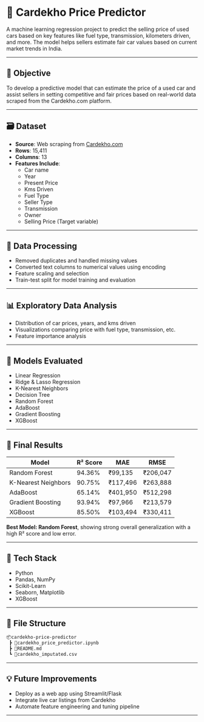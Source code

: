 # 🚗 Cardekho Price Predictor

A machine learning regression project to predict the selling price of used cars based on key features like fuel type, transmission, kilometers driven, and more. The model helps sellers estimate fair car values based on current market trends in India.

---

## 🚀 Objective

To develop a predictive model that can estimate the price of a used car and assist sellers in setting competitive and fair prices based on real-world data scraped from the Cardekho.com platform.

---

## 🗃️ Dataset

- **Source**: Web scraping from [Cardekho.com](https://www.cardekho.com/)
- **Rows**: 15,411  
- **Columns**: 13  
- **Features Include**:
  - Car name
  - Year
  - Present Price
  - Kms Driven
  - Fuel Type
  - Seller Type
  - Transmission
  - Owner
  - Selling Price (Target variable)

---

## 🧼 Data Processing

- Removed duplicates and handled missing values
- Converted text columns to numerical values using encoding
- Feature scaling and selection
- Train-test split for model training and evaluation

---

## 📊 Exploratory Data Analysis

- Distribution of car prices, years, and kms driven
- Visualizations comparing price with fuel type, transmission, etc.
- Feature importance analysis

---

## 🤖 Models Evaluated

- Linear Regression
- Ridge & Lasso Regression
- K-Nearest Neighbors
- Decision Tree
- Random Forest
- AdaBoost
- Gradient Boosting
- XGBoost

---

## 🏁 Final Results

| Model               | R² Score | MAE     | RMSE     |
|---------------------|----------|---------|----------|
| Random Forest       | 94.36%   | ₹99,135 | ₹206,047 |
| K-Nearest Neighbors | 90.75%   | ₹117,496| ₹263,888 |
| AdaBoost            | 65.14%   | ₹401,950| ₹512,298 |
| Gradient Boosting   | 93.94%   | ₹97,966 | ₹213,579 |
| XGBoost             | 85.50%   | ₹103,494| ₹330,411 |

**Best Model: Random Forest**, showing strong overall generalization with a high R² score and low error.

---

## 🔧 Tech Stack

- Python
- Pandas, NumPy
- Scikit-Learn
- Seaborn, Matplotlib
- XGBoost

---

## 📂 File Structure

```bash
📦cardekho-price-predictor
 ┣ 📜cardekho_price_predictor.ipynb
 ┣ 📜README.md
 ┗ 📜cardekho_imputated.csv
```

---

## 💡 Future Improvements

- Deploy as a web app using Streamlit/Flask
- Integrate live car listings from Cardekho
- Automate feature engineering and tuning pipeline

---
